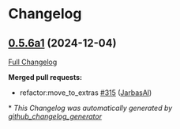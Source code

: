 # Changelog

## [0.5.6a1](https://github.com/OpenVoiceOS/ovos-utils/tree/0.5.6a1) (2024-12-04)

[Full Changelog](https://github.com/OpenVoiceOS/ovos-utils/compare/0.5.5...0.5.6a1)

**Merged pull requests:**

- refactor:move\_to\_extras [\#315](https://github.com/OpenVoiceOS/ovos-utils/pull/315) ([JarbasAl](https://github.com/JarbasAl))



\* *This Changelog was automatically generated by [github_changelog_generator](https://github.com/github-changelog-generator/github-changelog-generator)*
